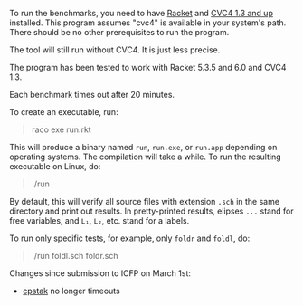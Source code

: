 To run the benchmarks, you need to have [Racket](http://racket-lang.org/) and [CVC4 1.3 and up](http://cvc4.cs.nyu.edu/web/) installed. This program assumes "cvc4" is available in your system's path. There should be no other prerequisites to run the program.

The tool will still run without CVC4. It is just less precise.

The program has been tested to work with Racket 5.3.5 and 6.0 and CVC4 1.3.

Each benchmark times out after 20 minutes.

To create an executable, run:
> raco exe run.rkt

This will produce a binary named `run`, `run.exe`, or `run.app` depending on operating systems.
The compilation will take a while.
To run the resulting executable on Linux, do:
> ./run

By default, this will verify all source files with extension `.sch` in the same directory
and print out results.
In pretty-printed results, elipses `...` stand for free variables,
and `L₁`, `L₂`, etc. stand for a labels.

To run only specific tests, for example, only `foldr` and `foldl`, do:
> ./run foldl.sch foldr.sch

Changes since submission to ICFP on March 1st:
* [cpstak](https://github.com/philnguyen/soft-contract/blob/master/benchmark-verification/cpstak.sch) no longer timeouts
